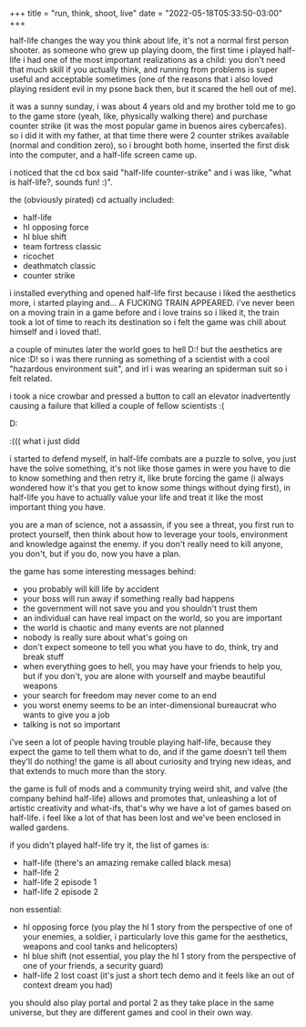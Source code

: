+++
title = "run, think, shoot, live"
date = "2022-05-18T05:33:50-03:00"
+++

half-life changes the way you think about life, it's not a normal first person shooter. as someone who grew up playing doom, the first time i played half-life i had one of the most important realizations as a child: you don't need that much skill if you actually think, and running from problems is super useful and acceptable sometimes (one of the reasons that i also loved playing resident evil in my psone back then, but it scared the hell out of me).

it was a sunny sunday, i was about 4 years old and my brother told me to go to the game store (yeah, like, physically walking there) and purchase counter strike (it was the most popular game in buenos aires cybercafes). so i did it with my father, at that time there were 2 counter strikes available (normal and condition zero), so i brought both home, inserted the first disk into the computer, and a half-life screen came up.

i noticed that the cd box said "half-life counter-strike" and i was like, "what is half-life?, sounds fun! :)".

the (obviously pirated) cd actually included:
- half-life
- hl opposing force
- hl blue shift
- team fortress classic
- ricochet
- deathmatch classic
- counter strike

i installed everything and opened half-life first because i liked the aesthetics more, i started playing and... A FUCKING TRAIN APPEARED. i've never been on a moving train in a game before and i love trains so i liked it, the train took a lot of time to reach its destination so i felt the game was chill about himself and i loved that!.

a couple of minutes later the world goes to hell D:!  but the aesthetics are nice :D! so i was there running as something of a scientist with a cool "hazardous environment suit", and irl i was wearing an spiderman suit so i felt related.

i took a nice crowbar and pressed a button to call an elevator inadvertently causing a failure that killed a couple of fellow scientists :(

D:


:((( what i just didd

i started to defend myself, in half-life combats are a puzzle to solve, you just have the solve something, it's not like those games in were you have to die to know something and then retry it, like brute forcing the game (i always wondered how it's that you get to know some things without dying first), in half-life you have to actually value your life and treat it like the most important thing you have.

you are a man of science, not a assassin, if you see a threat, you first run to protect yourself, then think about how to leverage your tools, environment and knowledge against the enemy. if you don't really need to kill anyone, you don't, but if you do, now you have a plan.

the game has some interesting messages behind:
- you probably will kill life by accident
- your boss will run away if something really bad happens
- the government will not save you and you shouldn't trust them
- an individual can have real impact on the world, so you are important
- the world is chaotic and many events are not planned
- nobody is really sure about what's going on
- don't expect someone to tell you what you have to do, think, try and break stuff
- when everything goes to hell, you may have your friends to help you, but if you don't, you are alone with yourself and maybe beautiful weapons
- your search for freedom may never come to an end
- you worst enemy seems to be an inter-dimensional bureaucrat who wants to give you a job
- talking is not so important

i've seen a lot of people having trouble playing half-life, because they expect the game to tell them what to do, and if the game doesn't tell them they'll do nothing! the game is all about curiosity and trying new ideas, and that extends to much more than the story.

the game is full of mods and a community trying weird shit, and valve (the company behind half-life) allows and promotes that, unleashing a lot of artistic creativity and what-ifs, that's why we have a lot of games based on half-life. i feel like a lot of that has been lost and we've been enclosed in walled gardens.

if you didn't played half-life try it, the list of games is:
- half-life (there's an amazing remake called black mesa)
- half-life 2
- half-life 2 episode 1
- half-life 2 episode 2

non essential:
- hl opposing force (you play the hl 1 story from the perspective of one of your enemies, a soldier, i particularly love this game for the aesthetics, weapons and cool tanks and helicopters)
- hl blue shift (not essential, you play the hl 1 story from the perspective of one of your friends, a security guard)
- half-life 2 lost coast (it's just a short tech demo and it feels like an out of context dream you had)

you should also play portal and portal 2 as they take place in the same universe, but they are different games and cool in their own way.

